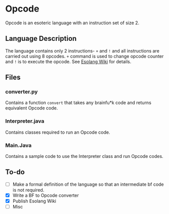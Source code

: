 # Opcode
Opcode is an esoteric language with an instruction set of size 2. 

## Language Description
The language contains only 2 instructions- `+` and `!` and all instructions are carried out using 8 opcodes. `+` command is used to change opcode counter and `!` is to execute the opcode. See [Esolang Wiki](https://esolangs.org/wiki/Opcode) for details.


## Files

### converter.py
Contains a function `convert` that takes any brainfu*k code and returns equivalent Opcode code.

### Interpreter.java
Contains classes required to run an Opcode code.

### Main.Java
Contains a sample code to use the Interpreter class and run Opcode codes.

## To-do

- [ ] Make a formal definition of the language so that an intermediate bf code is not required.
- [x] Write a BF to Opcode converter
- [x] Publish Esolang Wiki
- [ ] Misc 